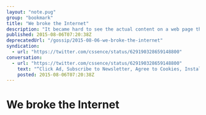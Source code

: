 ```yaml
---
layout: "note.pug"
group: "bookmark"
title: "We broke the Internet"
description: "It became hard to see the actual content on a web page these days."
published: 2015-08-06T07:20:38Z
deprecatedUrl: "/gossip/2015-08-06-we-broke-the-internet"
syndication:
  - url: "https://twitter.com/cssence/status/629190328659148800"
conversation:
  - url: "https://twitter.com/cssence/status/629190328659148800"
    text: "“Click Ad, Subscribe to Newsletter, Agree to Cookies, Install our App” - The Internet is kaput. [twitter.com/Malarkey/status/629010629513318400](https://twitter.com/Malarkey/status/629010629513318400)"
    posted: 2015-08-06T07:20:38Z
---
```


# We broke the Internet
